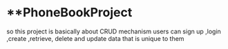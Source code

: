 # **PhoneBookProject
so this project is basically about CRUD mechanism 
users can sign up ,login ,create ,retrieve, delete and update data that is unique to them
